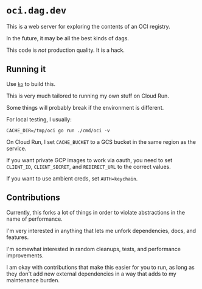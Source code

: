 # `oci.dag.dev`

This is a web server for exploring the contents of an OCI registry.

In the future, it may be all the best kinds of dags.

This code is _not_ production quality. It is a hack.

## Running it

Use [`ko`](https://github.com/ko-build/ko) to build this.

This is very much tailored to running my own stuff on Cloud Run.

Some things will probably break if the environment is different.

For local testing, I usually:

```
CACHE_DIR=/tmp/oci go run ./cmd/oci -v
```

On Cloud Run, I set `CACHE_BUCKET` to a GCS bucket in the same region as the service.

If you want private GCP images to work via oauth, you need to set `CLIENT_ID`, `CLIENT_SECRET`, and `REDIRECT_URL` to the correct values.

If you want to use ambient creds, set `AUTH=keychain`.

## Contributions

Currently, this forks a lot of things in order to violate abstractions in the name of performance.

I'm very interested in anything that lets me unfork dependencies, docs, and features.

I'm somewhat interested in random cleanups, tests, and performance improvements.

I am okay with contributions that make this easier for you to run, as long as they don't add new external dependencies in a way that adds to my maintenance burden.
